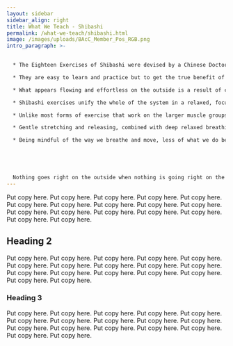 ```yaml
---
layout: sidebar
sidebar_align: right
title: What We Teach - Shibashi
permalink: /what-we-teach/shibashi.html
image: /images/uploads/BAcC_Member_Pos_RGB.png
intro_paragraph: >-
  

  * The Eighteen Exercises of Shibashi were devised by a Chinese Doctor, Hou Shen, and are now practised in many countries around the world. 

  * They are easy to learn and practice but to get the true benefit of this popular system, the exercises must be taught by someone who fully understands the internal principles of Tai Chi Chuan.

  * What appears flowing and effortless on the outside is a result of cultivating deep relaxation on the inside.  

  * Shibashi exercises unify the whole of the system in a relaxed, focused and mindful way. 

  * Unlike most forms of exercise that work on the larger muscle groups, Shibashi encourages the stretching and stimulation of the smaller muscles, tendons and ligaments in order to promote the strong elastic forces in Tai Chi.

  * Gentle stretching and releasing, combined with deep relaxed breathing encourages tensions deep in the body's tissues to soften and release.

  * Being mindful of the way we breathe and move, less of what we do becomes an unconscious reaction.  This allows us to remain calm and centred and in full control of all we do in life. 


   


  Nothing goes right on the outside when nothing is going right on the inside. – Matthieu Ricard
---
```

  Put copy here.  Put copy here.  Put copy here.  Put copy here.  Put copy here.  Put copy here.  Put copy here.  Put copy here.  Put copy here.  Put copy here.  Put copy here.  Put copy here.  Put copy here.  Put copy here.  Put copy here.  Put copy here.  Put copy here.

## Heading 2
  Put copy here.  Put copy here.  Put copy here.  Put copy here.  Put copy here.  Put copy here.  Put copy here.  Put copy here.  Put copy here.  Put copy here.  Put copy here.  Put copy here.  Put copy here.  Put copy here.  Put copy here.  Put copy here.  Put copy here.
### Heading 3
  Put copy here.  Put copy here.  Put copy here.  Put copy here.  Put copy here.  Put copy here.  Put copy here.  Put copy here.  Put copy here.  Put copy here.  Put copy here.  Put copy here.  Put copy here.  Put copy here.  Put copy here.  Put copy here.  Put copy here.
